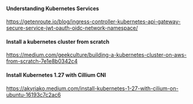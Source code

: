#### Understanding Kubernetes Services
https://getenroute.io/blog/ingress-controller-kubernetes-api-gateway-secure-service-jwt-oauth-oidc-network-namespace/

#### Install a kubernetes cluster from scratch
https://medium.com/geekculture/building-a-kubernetes-cluster-on-aws-from-scratch-7e1e8b0342c4

#### Install Kubernetes 1.27 with Cillium CNI
https://akyriako.medium.com/install-kubernetes-1-27-with-cilium-on-ubuntu-16193c7c2ac6
